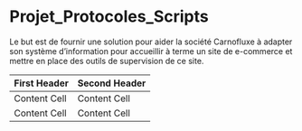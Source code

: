﻿
# Projet_Protocoles_Scripts
Le but est de  fournir une solution pour aider la société Carnofluxe à adapter son système d’information pour accueillir à terme un site de e-commerce et mettre en place des outils de supervision de ce site.


| First Header  | Second Header |
| ------------- | ------------- |
| Content Cell  | Content Cell  |
| Content Cell  | Content Cell  |
